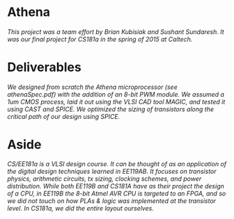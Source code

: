 # Athena
###### This project was a team effort by Brian Kubisiak and Sushant Sundaresh. It was our final project for CS181a in the spring of 2015 at Caltech. 

# Deliverables
###### We designed from scratch the Athena microprocessor (see athenaSpec.pdf) with the addition of an 8-bit PWM module. We assumed a 1um CMOS process, laid it out using the VLSI CAD tool MAGIC, and tested it using CAST and SPICE. We optimized the sizing of transistors along the critical path of our design using SPICE. 

# Aside
###### CS/EE181a is a VLSI design course. It can be thought of as an application of the digital design techniques learned in EE119AB. It focuses on transistor physics, arithmetic circuits, tx sizing, clocking schemes, and power distribution. While both EE119B and CS181A have as their project the design of a CPU, in EE119B the 8-bit Atmel AVR CPU is targeted to an FPGA, and so we did not touch on how PLAs & logic was implemented at the transistor level. In CS181a, we did the entire layout ourselves.


